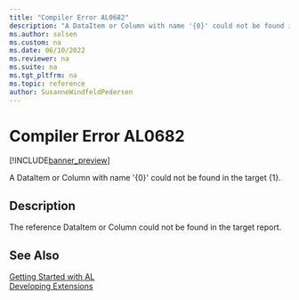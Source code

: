```yaml
---
title: "Compiler Error AL0682"
description: "A DataItem or Column with name '{0}' could not be found in the target {1}."
ms.author: solsen
ms.custom: na
ms.date: 06/10/2022
ms.reviewer: na
ms.suite: na
ms.tgt_pltfrm: na
ms.topic: reference
author: SusanneWindfeldPedersen
---
```

[//]: # (START>DO_NOT_EDIT)
[//]: # (IMPORTANT:Do not edit any of the content between here and the END>DO_NOT_EDIT.)
[//]: # (Any modifications should be made in the .xml files in the ModernDev repo.)
# Compiler Error AL0682

[!INCLUDE[banner_preview](../includes/banner_preview.md)]

A DataItem or Column with name '{0}' could not be found in the target {1}.

## Description
The reference DataItem or Column could not be found in the target report.  

[//]: # (IMPORTANT: END>DO_NOT_EDIT)
## See Also  
[Getting Started with AL](../devenv-get-started.md)  
[Developing Extensions](../devenv-dev-overview.md)  